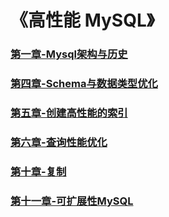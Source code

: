 # 《高性能 MySQL》

### [第一章-Mysql架构与历史](1.md)

### [第四章-Schema与数据类型优化](2.md)

### [第五章-创建高性能的索引](3.md)  

### [第六章-查询性能优化](4.md)  

### [第十章-复制](5.md)   

### [第十一章-可扩展性MySQL](6.md)
